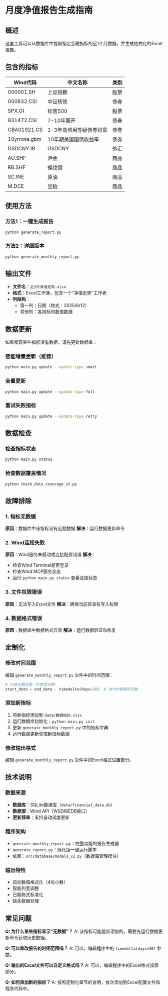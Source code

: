 # 月度净值报告生成指南

## 概述

这套工具可以从数据库中提取指定金融指标的近1个月数据，并生成格式化的Excel报告。

## 包含的指标

| Wind代码 | 中文名称 | 类别 |
|----------|----------|------|
| 000001.SH | 上证指数 | 股票 |
| 000832.CSI | 中证转债 | 债券 |
| SPX.GI | 标普500 | 股票 |
| 931472.CSI | 7-10年国开 | 债券 |
| CBA01921.CS | 1-3年高信用等级债券财富 | 债券 |
| 10yrnote.gbm | 10年期美国国债收益率 | 债券 |
| USDCNY.IB | USDCNY | 外汇 |
| AU.SHF | 沪金 | 商品 |
| RB.SHF | 螺纹钢 | 商品 |
| SC.INE | 原油 | 商品 |
| M.DCE | 豆粕 | 商品 |

## 使用方法

### 方法1：一键生成报告
```bash
python generate_report.py
```

### 方法2：详细版本
```bash
python generate_monthly_report.py
```

## 输出文件

- **文件名**：`近1月净值走势.xlsx`
- **格式**：Excel工作簿，包含一个"净值走势"工作表
- **列结构**：
  - 第一列：日期（格式：2025/8/12）
  - 其他列：各指标的数值数据

## 数据更新

如果发现某些指标没有数据，请先更新数据库：

### 智能增量更新（推荐）
```bash
python main.py update --update-type smart
```

### 全量更新
```bash
python main.py update --update-type full
```

### 重试失败指标
```bash
python main.py update --update-type retry
```

## 数据检查

### 检查指标状态
```bash
python main.py status
```

### 检查数据覆盖情况
```bash
python check_data_coverage_v2.py
```

## 故障排除

### 1. 指标无数据
**原因**：数据库中该指标没有近期数据
**解决**：运行数据更新命令

### 2. Wind连接失败
**原因**：Wind服务未启动或连接配置错误
**解决**：
- 检查Wind Terminal是否登录
- 检查Wind MCP服务状态
- 运行 `python main.py status` 查看连接状态

### 3. 文件权限错误
**原因**：无法写入Excel文件
**解决**：确保当前目录有写入权限

### 4. 数据格式错误
**原因**：数据库中数据格式异常
**解决**：运行数据验证和修复

## 定制化

### 修改时间范围
编辑 `generate_monthly_report.py` 文件中的时间范围：
```python
# 计算日期范围（可修改天数）
start_date = end_date - timedelta(days=30)  # 改为你需要的天数
```

### 添加新指标
1. 将新指标添加到 `data/数据指标.xlsx`
2. 运行数据库初始化：`python main.py init`
3. 更新 `generate_monthly_report.py` 中的指标字典
4. 运行数据更新获取新指标数据

### 修改输出格式
编辑 `generate_monthly_report.py` 文件中的Excel格式设置部分。

## 技术说明

### 数据来源
- **数据库**：SQLite数据库（`data/financial_data.db`）
- **数据源**：Wind API（WSD和EDB接口）
- **更新频率**：支持自动调度更新

### 程序架构
- `generate_monthly_report.py`：完整功能的报告生成器
- `generate_report.py`：简化版一键运行脚本
- 依赖：`src/database/models_v2.py`（数据库管理模块）

### 输出特性
- 自动数值格式化（4位小数）
- 智能列宽调整
- 日期格式标准化
- 缺失数据处理

## 常见问题

**Q: 为什么某些指标显示"无数据"？**
A: 该指标可能是新添加的，需要先运行数据更新命令获取历史数据。

**Q: 可以修改报告的时间范围吗？**
A: 可以，编辑程序中的 `timedelta(days=30)` 参数。

**Q: 输出的Excel文件可以自定义格式吗？**
A: 可以，编辑程序中的Excel格式设置部分。

**Q: 如何添加新的指标？**
A: 按照定制化章节的说明，依次添加到Excel配置文件和程序代码中。
